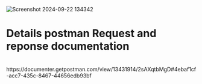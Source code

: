 
![Screenshot 2024-09-22 134342](https://github.com/user-attachments/assets/60da7acb-0b49-4e54-b3a2-f9ed770bbdb5)


<h1>Details postman Request and reponse documentation</h1></br>
https://documenter.getpostman.com/view/13431914/2sAXqtbMgD#4ebaf1cf-acc7-435c-8467-44656edb93bf
